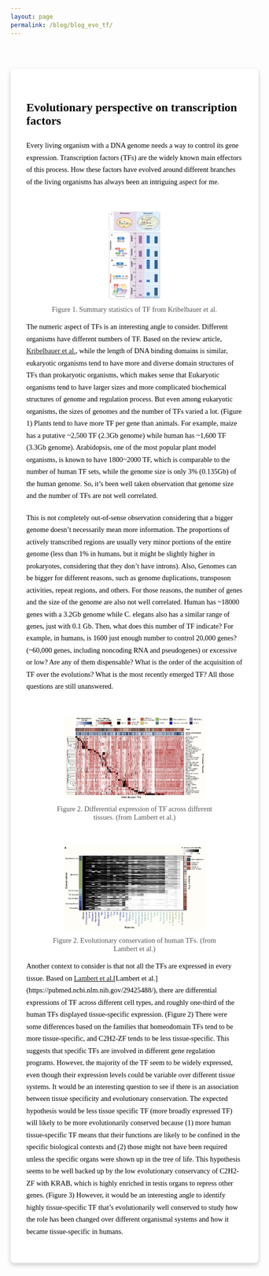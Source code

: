 ```yaml
---
layout: page
permalink: /blog/blog_evo_tf/
---
```


<style>
/* White card-style blog post on black background */
.medium-style-post {
  background-color: white;
  color: black;
  font-family: Georgia, "Times New Roman", serif;
  padding: 2rem;
  max-width: 900px;
  margin: 4rem auto;
  border-radius: 8px;
  box-shadow: 0 4px 10px rgba(0,0,0,0.2);
}

/* Title styled like Medium */
.medium-style-post h1 {
  font-size: 1.5rem;
  font-weight: 700;
  margin-bottom: 1.5rem;
}

/* Paragraph styling */
.medium-style-post p {
  font-size: 0.9rem;
  line-height: 1.7;
  margin-bottom: 1.25rem;
}
</style>

<div class="medium-style-post">
  <h1>Evolutionary perspective on transcription factors</h1>

  <p> Every living organism with a DNA genome needs a way to control its gene expression. Transcription factors (TFs) are the widely known main effectors of this process. How these factors have evolved around different branches of the living organisms has always been an intriguing aspect for me.  </p>
  
  <figure style="text-align: center; margin-top: 2rem;">
    <img src="/blog/image/blog_evo_tf_1.png" alt="TF Evolution" style="max-width: 30%; height: auto; border-radius: 8px; margin-top: 1rem;">
    <figcaption style="font-size: 0.9rem; color: #555; margin-top: 0.5rem;">
      Figure 1. Summary statistics of TF from Kribelbauer et al.
    </figcaption>
  </figure>
  
  <p>The numeric aspect of TFs is an interesting angle to consider. Different organisms have different numbers of TF. Based on the review article, <a href="https://www-annualreviews-org.stanford.idm.oclc.org/content/journals/10.1146/annurev-cellbio-100617-062719" target="_blank">Kribelbauer et al.</a>, while the length of DNA binding domains is similar, eukaryotic organisms tend to have more and diverse domain structures of TFs than prokaryotic organisms, which makes sense that Eukaryotic organisms tend to have larger sizes and more complicated biochemical structures of genome and regulation process. But even among eukaryotic organisms, the sizes of genomes and the number of TFs varied a lot. (Figure 1) Plants tend to have more TF per gene than animals. For example, maize has a putative ~2,500 TF (2.3Gb genome) while human has ~1,600 TF (3.3Gb genome). Arabidopsis, one of the most popular plant model organisms, is known to have 1800~2000 TF, which is comparable to the number of human TF sets, while the genome size is only 3% (0.135Gb) of the human genome. So, it’s been well taken observation that genome size and the number of TFs are not well correlated.</p>

  <p>This is not completely out-of-sense observation considering that a bigger genome doesn’t necessarily mean more information. The proportions of actively transcribed regions are usually very minor portions of the entire genome (less than 1% in humans, but it might be slightly higher in prokaryotes, considering that they don’t have introns). Also, Genomes can be bigger for different reasons, such as genome duplications, transposon activities, repeat regions, and others. For those reasons, the number of genes and the size of the genome are also not well correlated. Human has ~18000 genes with a 3.2Gb genome while C. elegans also has a similar range of genes, just with 0.1 Gb.
Then, what does this number of TF indicate? For example, in humans, is 1600 just enough number to control 20,000 genes? (~60,000 genes, including noncoding RNA and pseudogenes) or excessive or low? Are any of them dispensable? What is the order of the acquisition of TF over the evolutions? What is the most recently emerged TF? All those questions are still unanswered.</p>

  <figure style="text-align: center; margin-top: 2rem;">
    <img src="/blog/image/blog_evo_tf_2.png" alt="TF Evolution" style="max-width: 80%; height: auto; border-radius: 8px; margin-top: 1rem;">
    <figcaption style="font-size: 0.9rem; color: #555; margin-top: 0.5rem;">
      Figure 2. Differential expression of TF across different tissues. (from Lambert et al.)
    </figcaption>
  </figure>

  <figure style="text-align: center; margin-top: 2rem;">
    <img src="/blog/image/blog_evo_tf_3.png" alt="TF Evolution" style="max-width: 80%; height: auto; border-radius: 8px; margin-top: 1rem;">
    <figcaption style="font-size: 0.9rem; color: #555; margin-top: 0.5rem;">
      Figure 2. Evolutionary conservation of human TFs. (from Lambert et al.)
    </figcaption>
  </figure>
  
  <p>Another context to consider is that not all the TFs are expressed in every tissue. Based on <a href="https://pubmed.ncbi.nlm.nih.gov/29425488/" target="_blank">Lambert et al.</a>[Lambert et al.](https://pubmed.ncbi.nlm.nih.gov/29425488/), there are differential expressions of TF across different cell types, and roughly one-third of the human TFs displayed tissue-specific expression. (Figure 2) There were some differences based on the families that homeodomain TFs tend to be more tissue-specific, and C2H2-ZF tends to be less tissue-specific. This suggests that specific TFs are involved in different gene regulation programs. However, the majority of the TF seem to be widely expressed, even though their expression levels could be variable over different tissue systems. It would be an interesting question to see if there is an association between tissue specificity and evolutionary conservation. The expected hypothesis would be less tissue specific TF (more broadly expressed TF) will likely to be more evolutionarily conserved because (1) more human tissue-specific TF means that their functions are likely to be confined in the specific biological contexts and (2) those might not have been required unless the specific organs were shown up in the tree of life. This hypothesis seems to be well backed up by the low evolutionary conservancy of C2H2-ZF with KRAB, which is highly enriched in testis organs to repress other genes. (Figure 3) However, it would be an interesting angle to identify highly tissue-specific TF that’s evolutionarily well conserved to study how the role has been changed over different organismal systems and how it became tissue-specific in humans.</p>

</div>
